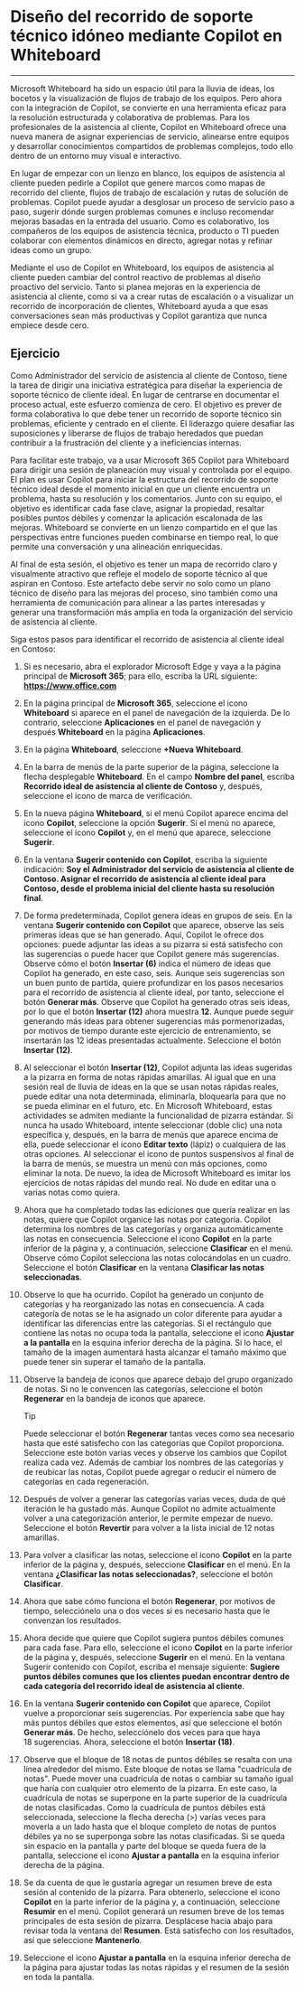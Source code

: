 # Diseño del recorrido de soporte técnico idóneo mediante Copilot en Whiteboard
---
Microsoft Whiteboard ha sido un espacio útil para la lluvia de ideas, los bocetos y la visualización de flujos de trabajo de los equipos. Pero ahora con la integración de Copilot, se convierte en una herramienta eficaz para la resolución estructurada y colaborativa de problemas. Para los profesionales de la asistencia al cliente, Copilot en Whiteboard ofrece una nueva manera de asignar experiencias de servicio, alinearse entre equipos y desarrollar conocimientos compartidos de problemas complejos, todo ello dentro de un entorno muy visual e interactivo.

En lugar de empezar con un lienzo en blanco, los equipos de asistencia al cliente pueden pedirle a Copilot que genere marcos como mapas de recorrido del cliente, flujos de trabajo de escalación y rutas de solución de problemas. Copilot puede ayudar a desglosar un proceso de servicio paso a paso, sugerir dónde surgen problemas comunes e incluso recomendar mejoras basadas en la entrada del usuario. Como es colaborativo, los compañeros de los equipos de asistencia técnica, producto o TI pueden colaborar con elementos dinámicos en directo, agregar notas y refinar ideas como un grupo.

Mediante el uso de Copilot en Whiteboard, los equipos de asistencia al cliente pueden cambiar del control reactivo de problemas al diseño proactivo del servicio. Tanto si planea mejoras en la experiencia de asistencia al cliente, como si va a crear rutas de escalación o a visualizar un recorrido de incorporación de clientes, Whiteboard ayuda a que esas conversaciones sean más productivas y Copilot garantiza que nunca empiece desde cero.

## Ejercicio

Como Administrador del servicio de asistencia al cliente de Contoso, tiene la tarea de dirigir una iniciativa estratégica para diseñar la experiencia de soporte técnico de cliente ideal. En lugar de centrarse en documentar el proceso actual, este esfuerzo comienza de cero. El objetivo es prever de forma colaborativa lo que debe tener un recorrido de soporte técnico sin problemas, eficiente y centrado en el cliente. El liderazgo quiere desafiar las suposiciones y liberarse de flujos de trabajo heredados que puedan contribuir a la frustración del cliente y a ineficiencias internas.

Para facilitar este trabajo, va a usar Microsoft 365 Copilot para Whiteboard para dirigir una sesión de planeación muy visual y controlada por el equipo. El plan es usar Copilot para iniciar la estructura del recorrido de soporte técnico ideal desde el momento inicial en que un cliente encuentra un problema, hasta su resolución y los comentarios. Junto con su equipo, el objetivo es identificar cada fase clave, asignar la propiedad, resaltar posibles puntos débiles y comenzar la aplicación escalonada de las mejoras. Whiteboard se convierte en un lienzo compartido en el que las perspectivas entre funciones pueden combinarse en tiempo real, lo que permite una conversación y una alineación enriquecidas.

Al final de esta sesión, el objetivo es tener un mapa de recorrido claro y visualmente atractivo que refleje el modelo de soporte técnico al que aspiran en Contoso. Este artefacto debe servir no solo como un plano técnico de diseño para las mejoras del proceso, sino también como una herramienta de comunicación para alinear a las partes interesadas y generar una transformación más amplia en toda la organización del servicio de asistencia al cliente.

Siga estos pasos para identificar el recorrido de asistencia al cliente ideal en Contoso:

1. Si es necesario, abra el explorador Microsoft Edge y vaya a la página principal de **Microsoft 365**; para ello, escriba la URL siguiente: **https://www.office.com**  
1. En la página principal de **Microsoft 365**, seleccione el icono **Whiteboard** si aparece en el panel de navegación de la izquierda. De lo contrario, seleccione **Aplicaciones** en el panel de navegación y después **Whiteboard** en la página **Aplicaciones**.
1. En la página **Whiteboard**, seleccione **+Nueva Whiteboard**. 
1. En la barra de menús de la parte superior de la página, seleccione la flecha desplegable **Whiteboard**. En el campo **Nombre del panel**, escriba **Recorrido ideal de asistencia al cliente de Contoso** y, después, seleccione el icono de marca de verificación.
1. En la nueva página **Whiteboard**, si el menú Copilot aparece encima del icono **Copilot**, seleccione la opción **Sugerir**. Si el menú no aparece, seleccione el icono **Copilot** y, en el menú que aparece, seleccione **Sugerir**.
1. En la ventana **Sugerir contenido con Copilot**, escriba la siguiente indicación: **Soy el Administrador del servicio de asistencia al cliente de Contoso. Asignar el recorrido de asistencia al cliente ideal para Contoso, desde el problema inicial del cliente hasta su resolución final**.
1. De forma predeterminada, Copilot genera ideas en grupos de seis. En la ventana **Sugerir contenido con Copilot** que aparece, observe las seis primeras ideas que se han generado. Aquí, Copilot le ofrece dos opciones: puede adjuntar las ideas a su pizarra si está satisfecho con las sugerencias o puede hacer que Copilot genere más sugerencias. Observe cómo el botón **Insertar (6)** indica el número de ideas que Copilot ha generado, en este caso, seis. Aunque seis sugerencias son un buen punto de partida, quiere profundizar en los pasos necesarios para el recorrido de asistencia al cliente ideal, por tanto, seleccione el botón **Generar más**. Observe que Copilot ha generado otras seis ideas, por lo que el botón **Insertar (12)** ahora muestra **12**. Aunque puede seguir generando más ideas para obtener sugerencias más pormenorizadas, por motivos de tiempo durante este ejercicio de entrenamiento, se insertarán las 12 ideas presentadas actualmente. Seleccione el botón **Insertar (12)**.
1. Al seleccionar el botón **Insertar (12)**, Copilot adjunta las ideas sugeridas a la pizarra en forma de notas rápidas amarillas. Al igual que en una sesión real de lluvia de ideas en la que se usan notas rápidas reales, puede editar una nota determinada, eliminarla, bloquearla para que no se pueda eliminar en el futuro, etc. En Microsoft Whiteboard, estas actividades se admiten mediante la funcionalidad de pizarra estándar. Si nunca ha usado Whiteboard, intente seleccionar (doble clic) una nota específica y, después, en la barra de menús que aparece encima de ella, puede seleccionar el icono **Editar texto** (lápiz) o cualquiera de las otras opciones. Al seleccionar el icono de puntos suspensivos al final de la barra de menús, se muestra un menú con más opciones, como eliminar la nota. De nuevo, la idea de Microsoft Whiteboard es imitar los ejercicios de notas rápidas del mundo real. No dude en editar una o varias notas como quiera.
1. Ahora que ha completado todas las ediciones que quería realizar en las notas, quiere que Copilot organice las notas por categoría. Copilot determina los nombres de las categorías y organiza automáticamente las notas en consecuencia. Seleccione el icono **Copilot** en la parte inferior de la página y, a continuación, seleccione **Clasificar** en el menú. Observe cómo Copilot selecciona las notas colocándolas en un cuadro. Seleccione el botón **Clasificar** en la ventana **Clasificar las notas seleccionadas**.
1. Observe lo que ha ocurrido. Copilot ha generado un conjunto de categorías y ha reorganizado las notas en consecuencia. A cada categoría de notas se le ha asignado un color diferente para ayudar a identificar las diferencias entre las categorías. Si el rectángulo que contiene las notas no ocupa toda la pantalla, seleccione el icono **Ajustar a la pantalla** en la esquina inferior derecha de la página. Si lo hace, el tamaño de la imagen aumentará hasta alcanzar el tamaño máximo que puede tener sin superar el tamaño de la pantalla.
1. Observe la bandeja de iconos que aparece debajo del grupo organizado de notas. Si no le convencen las categorías, seleccione el botón **Regenerar** en la bandeja de iconos que aparece.

    > [!TIP]
    >  Puede seleccionar el botón **Regenerar** tantas veces como sea necesario hasta que esté satisfecho con las categorías que Copilot proporciona. Seleccione este botón varias veces y observe los cambios que Copilot realiza cada vez. Además de cambiar los nombres de las categorías y de reubicar las notas, Copilot puede agregar o reducir el número de categorías en cada regeneración.

1. Después de volver a generar las categorías varias veces, duda de qué iteración le ha gustado más. Aunque Copilot no admite actualmente volver a una categorización anterior, le permite empezar de nuevo. Seleccione el botón **Revertir** para volver a la lista inicial de 12 notas amarillas.
1. Para volver a clasificar las notas, seleccione el icono **Copilot** en la parte inferior de la página y, después, seleccione **Clasificar** en el menú. En la ventana **¿Clasificar las notas seleccionadas?**, seleccione el botón **Clasificar**.
1. Ahora que sabe cómo funciona el botón **Regenerar**, por motivos de tiempo, selecciónelo una o dos veces si es necesario hasta que le convenzan los resultados. 
1. Ahora decide que quiere que Copilot sugiera puntos débiles comunes para cada fase. Para ello, seleccione el icono **Copilot** en la parte inferior de la página y, después, seleccione **Sugerir** en el menú. En la ventana Sugerir contenido con Copilot, escriba el mensaje siguiente: **Sugiere puntos débiles comunes que los clientes puedan encontrar dentro de cada categoría del recorrido ideal de asistencia al cliente**.
1. En la ventana **Sugerir contenido con Copilot** que aparece, Copilot vuelve a proporcionar seis sugerencias. Por experiencia sabe que hay más puntos débiles que estos elementos, así que seleccione el botón **Generar más**. De hecho, selecciónelo dos veces para que haya 18 sugerencias. Ahora, seleccione el botón **Insertar (18)**. 
1. Observe que el bloque de 18 notas de puntos débiles se resalta con una línea alrededor del mismo. Este bloque de notas se llama "cuadrícula de notas". Puede mover una cuadrícula de notas o cambiar su tamaño igual que haría con cualquier otro elemento de la pizarra. En este caso, la cuadrícula de notas se superpone en la parte superior de la cuadrícula de notas clasificadas. Como la cuadrícula de puntos débiles está seleccionada, seleccione la flecha derecha (>) varias veces para moverla a un lado hasta que el bloque completo de notas de puntos débiles ya no se superponga sobre las notas clasificadas. Si se queda sin espacio en la pantalla y parte del bloque se queda fuera de la pantalla, seleccione el icono **Ajustar a pantalla** en la esquina inferior derecha de la página.
1. Se da cuenta de que le gustaría agregar un resumen breve de esta sesión al contenido de la pizarra. Para obtenerlo, seleccione el icono **Copilot** en la parte inferior de la página y, a continuación, seleccione **Resumir** en el menú. Copilot generará un resumen breve de los temas principales de esta sesión de pizarra. Desplácese hacia abajo para revisar toda la ventana del **Resumen**. Está satisfecho con los resultados, así que seleccione **Mantenerlo**.
1. Seleccione el icono **Ajustar a pantalla** en la esquina inferior derecha de la página para ajustar todas las notas rápidas y el resumen de la sesión en toda la pantalla.
